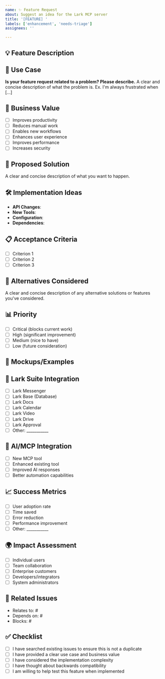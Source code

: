 ```yaml
---
name: ✨ Feature Request
about: Suggest an idea for the Lark MCP server
title: '[FEATURE] '
labels: ['enhancement', 'needs-triage']
assignees: ''

---
```


## 💡 Feature Description
<!-- A clear and concise description of what you want to happen -->

## 🎯 Use Case
<!-- Describe the problem you're trying to solve -->
**Is your feature request related to a problem? Please describe.**
A clear and concise description of what the problem is. Ex. I'm always frustrated when [...]

## 💼 Business Value
<!-- How would this feature benefit users? -->
- [ ] Improves productivity
- [ ] Reduces manual work
- [ ] Enables new workflows
- [ ] Enhances user experience
- [ ] Improves performance
- [ ] Increases security

## 🔧 Proposed Solution
<!-- Describe the solution you'd like -->
A clear and concise description of what you want to happen.

## 🛠️ Implementation Ideas
<!-- If you have technical ideas, please share -->
- **API Changes**: 
- **New Tools**: 
- **Configuration**: 
- **Dependencies**: 

## 📋 Acceptance Criteria
<!-- What would make this feature complete? -->
- [ ] Criterion 1
- [ ] Criterion 2
- [ ] Criterion 3

## 🔄 Alternatives Considered
<!-- Describe alternatives you've considered -->
A clear and concise description of any alternative solutions or features you've considered.

## 📊 Priority
<!-- How important is this feature to you? -->
- [ ] Critical (blocks current work)
- [ ] High (significant improvement)
- [ ] Medium (nice to have)
- [ ] Low (future consideration)

## 🎨 Mockups/Examples
<!-- If applicable, add mockups, examples, or references -->

## 📱 Lark Suite Integration
<!-- Which Lark services would this feature integrate with? -->
- [ ] Lark Messenger
- [ ] Lark Base (Database)
- [ ] Lark Docs
- [ ] Lark Calendar
- [ ] Lark Video
- [ ] Lark Drive
- [ ] Lark Approval
- [ ] Other: ___________

## 🤖 AI/MCP Integration
<!-- How would this feature work with AI agents? -->
- [ ] New MCP tool
- [ ] Enhanced existing tool
- [ ] Improved AI responses
- [ ] Better automation capabilities

## 📈 Success Metrics
<!-- How would you measure the success of this feature? -->
- [ ] User adoption rate
- [ ] Time saved
- [ ] Error reduction
- [ ] Performance improvement
- [ ] Other: ___________

## 🌍 Impact Assessment
<!-- Who would benefit from this feature? -->
- [ ] Individual users
- [ ] Team collaboration
- [ ] Enterprise customers
- [ ] Developers/integrators
- [ ] System administrators

## 🔗 Related Issues
<!-- Link any related issues or discussions -->
- Relates to: #
- Depends on: #
- Blocks: #

## ✅ Checklist
<!-- Please check all that apply -->
- [ ] I have searched existing issues to ensure this is not a duplicate
- [ ] I have provided a clear use case and business value
- [ ] I have considered the implementation complexity
- [ ] I have thought about backwards compatibility
- [ ] I am willing to help test this feature when implemented 
